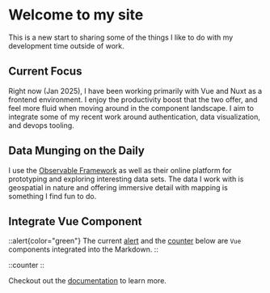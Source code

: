 # Welcome to my site

This is a new start to sharing some of the things I like to do with my development time outside of work.

## Current Focus

Right now (Jan 2025), I have been working primarily with Vue and Nuxt as a frontend environment. I enjoy the productivity boost that the two offer, and feel more fluid when moving around in the component landscape. I aim to integrate some of my recent work around authentication, data visualization, and devops tooling.

## Data Munging on the Daily

I use the [Observable Framework]() as well as their online platform for prototyping and exploring interesting data sets. The data I work with is geospatial in nature and offering immersive detail with mapping is something I find fun to do.

## Integrate Vue Component

::alert{color="green"}
The current [alert](https://github.com/larbish/starter/blob/content/app/components/Alert.vue) and the [counter](https://github.com/larbish/starter/blob/content/app/components/Counter.vue) below are `Vue` components integrated into the Markdown.
::

::counter
::

Checkout out the [documentation](https://content.nuxt.com/docs/getting-started) to learn more.
